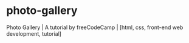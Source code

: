 # photo-gallery
Photo Gallery | A tutorial by freeCodeCamp | [html, css, front-end web development, tutorial]
